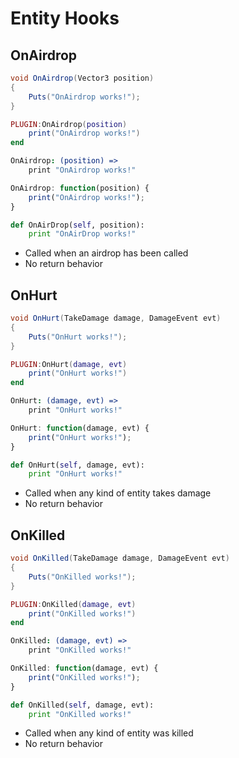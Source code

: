 # Entity Hooks

## OnAirdrop

``` csharp
void OnAirdrop(Vector3 position)
{
    Puts("OnAirdrop works!");
}
```

``` lua
PLUGIN:OnAirdrop(position)
    print("OnAirdrop works!")
end
```

``` coffeescript
OnAirdrop: (position) =>
    print "OnAirdrop works!"
```

``` javascript
OnAirdrop: function(position) {
    print("OnAirdrop works!");
}
```

``` python
def OnAirDrop(self, position):
    print "OnAirDrop works!"
```

 * Called when an airdrop has been called
 * No return behavior

## OnHurt

``` csharp
void OnHurt(TakeDamage damage, DamageEvent evt)
{
    Puts("OnHurt works!");
}
```

``` lua
PLUGIN:OnHurt(damage, evt)
    print("OnHurt works!")
end
```

``` coffeescript
OnHurt: (damage, evt) =>
    print "OnHurt works!"
```

``` javascript
OnHurt: function(damage, evt) {
    print("OnHurt works!");
}
```

``` python
def OnHurt(self, damage, evt):
    print "OnHurt works!"
```

 * Called when any kind of entity takes damage
 * No return behavior

## OnKilled

``` csharp
void OnKilled(TakeDamage damage, DamageEvent evt)
{
    Puts("OnKilled works!");
}
```

``` lua
PLUGIN:OnKilled(damage, evt)
    print("OnKilled works!")
end
```

``` coffeescript
OnKilled: (damage, evt) =>
    print "OnKilled works!"
```

``` javascript
OnKilled: function(damage, evt) {
    print("OnKilled works!");
}
```

``` python
def OnKilled(self, damage, evt):
    print "OnKilled works!"
```

 * Called when any kind of entity was killed
 * No return behavior

